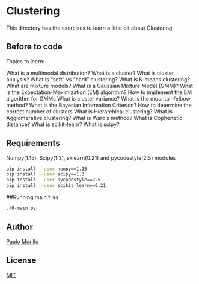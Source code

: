 # Clustering

This directory has the exercises to learn a little bit about Clustering

## Before to code

Topics to learn:

What is a multimodal distribution?
What is a cluster?
What is cluster analysis?
What is “soft” vs “hard” clustering?
What is K-means clustering?
What are mixture models?
What is a Gaussian Mixture Model (GMM)?
What is the Expectation-Maximization (EM) algorithm?
How to implement the EM algorithm for GMMs
What is cluster variance?
What is the mountain/elbow method?
What is the Bayesian Information Criterion?
How to determine the correct number of clusters
What is Hierarchical clustering?
What is Agglomerative clustering?
What is Ward’s method?
What is Cophenetic distance?
What is scikit-learn?
What is scipy?

## Requirements
Numpy(1.15), Scipy(1.3), sklearn(0.21) and pycodestyle(2.5) modules


```bash
pip install --user numpy==1.15
pip install --user scipy==1.3
pip install --user pycodestyle==2.5
pip install --user scikit-learn==0.21
```

##Running main files
```bash
./0-main.py

```


## Author
[Paulo Morillo](https://www.linkedin.com/in/paulo-morillo-mu%C3%B1oz-191745143/)

## License
[MIT](https://choosealicense.com/licenses/mit/)